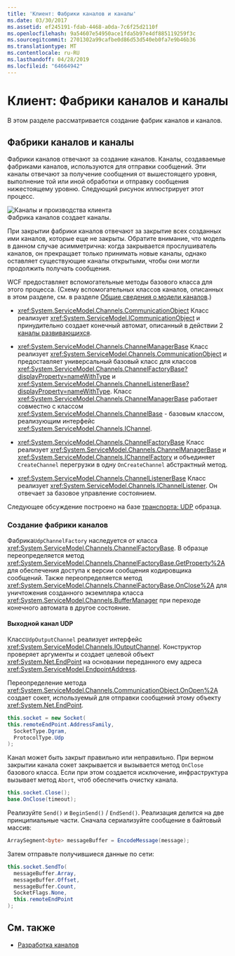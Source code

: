 ```yaml
---
title: 'Клиент: Фабрики каналов и каналы'
ms.date: 03/30/2017
ms.assetid: ef245191-fdab-4468-a0da-7c6f25d2110f
ms.openlocfilehash: 9a54607e54950ace1fda5b97e4df885119259f3c
ms.sourcegitcommit: 2701302a99cafbe0d86d53d540eb0fa7e9b46b36
ms.translationtype: MT
ms.contentlocale: ru-RU
ms.lasthandoff: 04/28/2019
ms.locfileid: "64664942"
---
```

# <a name="client-channel-factories-and-channels"></a>Клиент: Фабрики каналов и каналы
В этом разделе рассматривается создание фабрик каналов и каналов.  
  
## <a name="channel-factories-and-channels"></a>Фабрики каналов и каналы  
 Фабрики каналов отвечают за создание каналов. Каналы, создаваемые фабриками каналов, используются для отправки сообщений. Эти каналы отвечают за получение сообщения от вышестоящего уровня, выполнение той или иной обработки и отправку сообщения нижестоящему уровню. Следующий рисунок иллюстрирует этот процесс.  
  
 ![Каналы и производства клиента](../../../../docs/framework/wcf/extending/media/wcfc-wcfchannelsigure2highlevelfactgoriesc.gif "wcfc_WCFChannelsigure2HIghLevelFactgoriesc")  
Фабрика каналов создает каналы.  
  
 При закрытии фабрики каналов отвечают за закрытие всех созданных ими каналов, которые еще не закрыты. Обратите внимание, что модель в данном случае асимметрична: когда закрывается прослушиватель каналов, он прекращает только принимать новые каналы, однако оставляет существующие каналы открытыми, чтобы они могли продолжить получать сообщения.  
  
 WCF предоставляет вспомогательные методы базового класса для этого процесса. (Схему вспомогательных классов каналов, описанных в этом разделе, см. в разделе [Общие сведения о модели каналов](../../../../docs/framework/wcf/extending/channel-model-overview.md).)  
  
- <xref:System.ServiceModel.Channels.CommunicationObject> Класс реализует <xref:System.ServiceModel.ICommunicationObject> и принудительно создает конечный автомат, описанный в действии 2 [каналы развивающихся](../../../../docs/framework/wcf/extending/developing-channels.md).  
  
- <xref:System.ServiceModel.Channels.ChannelManagerBase> Класс реализует <xref:System.ServiceModel.Channels.CommunicationObject> и предоставляет универсальный базовый класс для классов <xref:System.ServiceModel.Channels.ChannelFactoryBase?displayProperty=nameWithType> и <xref:System.ServiceModel.Channels.ChannelListenerBase?displayProperty=nameWithType>. Класс <xref:System.ServiceModel.Channels.ChannelManagerBase> работает совместно с классом <xref:System.ServiceModel.Channels.ChannelBase> - базовым классом, реализующим интерфейс <xref:System.ServiceModel.Channels.IChannel>.
  
- <xref:System.ServiceModel.Channels.ChannelFactoryBase> Класс реализует <xref:System.ServiceModel.Channels.ChannelManagerBase> и <xref:System.ServiceModel.Channels.IChannelFactory> и объединяет `CreateChannel` перегрузки в одну `OnCreateChannel` абстрактный метод.
  
- <xref:System.ServiceModel.Channels.ChannelListenerBase> Класс реализует <xref:System.ServiceModel.Channels.IChannelListener>. Он отвечает за базовое управление состоянием. 
  
 Следующее обсуждение построено на базе [транспорта: UDP](../../../../docs/framework/wcf/samples/transport-udp.md) образца.  
  
### <a name="creating-a-channel-factory"></a>Создание фабрики каналов  
 Фабрика`UdpChannelFactory` наследуется от класса <xref:System.ServiceModel.Channels.ChannelFactoryBase>. В образце переопределяется метод <xref:System.ServiceModel.Channels.ChannelFactoryBase.GetProperty%2A> для обеспечения доступа к версии сообщения кодировщика сообщений. Также переопределяется метод <xref:System.ServiceModel.Channels.ChannelFactoryBase.OnClose%2A> для уничтожения созданного экземпляра класса <xref:System.ServiceModel.Channels.BufferManager> при переходе конечного автомата в другое состояние.  
  
#### <a name="the-udp-output-channel"></a>Выходной канал UDP  
 Класс`UdpOutputChannel` реализует интерфейс <xref:System.ServiceModel.Channels.IOutputChannel>. Конструктор проверяет аргументы и создает целевой объект <xref:System.Net.EndPoint> на основании переданного ему адреса <xref:System.ServiceModel.EndpointAddress>.  
  
 Переопределение метода <xref:System.ServiceModel.Channels.CommunicationObject.OnOpen%2A> создает сокет, используемый для отправки сообщений этому объекту <xref:System.Net.EndPoint>.  
  
 ```csharp 
this.socket = new Socket(  
this.remoteEndPoint.AddressFamily,
   SocketType.Dgram,
   ProtocolType.Udp
);  
```  

 Канал может быть закрыт правильно или неправильно. При верном закрытии канала сокет закрывается и вызывается метод `OnClose` базового класса. Если при этом создается исключение, инфраструктура вызывает метод `Abort`, чтоб обеспечить очистку канала.  
  
```csharp  
this.socket.Close();  
base.OnClose(timeout);  
```  
  
 Реализуйте `Send()` и `BeginSend()` / `EndSend()`. Реализация делится на две принципиальные части. Сначала сериализуйте сообщение в байтовый массив:  
  
```csharp  
ArraySegment<byte> messageBuffer = EncodeMessage(message);  
```  
  
 Затем отправьте получившиеся данные по сети:  
  
```csharp  
this.socket.SendTo(  
  messageBuffer.Array,   
  messageBuffer.Offset,   
  messageBuffer.Count,   
  SocketFlags.None,   
  this.remoteEndPoint  
);  
```  
  
## <a name="see-also"></a>См. также

- [Разработка каналов](../../../../docs/framework/wcf/extending/developing-channels.md)
